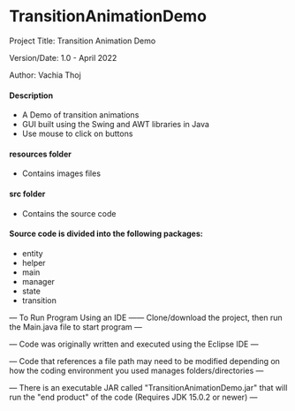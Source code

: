 # TransitionAnimationDemo

Project Title: Transition Animation Demo

Version/Date: 1.0 - April 2022

Author: Vachia Thoj

#### Description 
- A Demo of transition animations
- GUI built using the Swing and AWT libraries in Java
- Use mouse to click on buttons

#### resources folder
- Contains images files

#### src folder
- Contains the source code

#### Source code is divided into the following packages:
- entity
- helper
- main
- manager
- state
- transition


— To Run Program Using an IDE —— Clone/download the project, then run the Main.java file to start program —

— Code was originally written and executed using the Eclipse IDE —

— Code that references a file path may need to be modified depending on how the coding environment you used manages folders/directories —

— There is an executable JAR called "TransitionAnimationDemo.jar" that will run the "end product" of the code (Requires JDK 15.0.2 or newer) —
